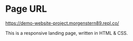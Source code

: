 # Page URL
https://demo-website-project.morgenstern89.repl.co/

This is a responsive landing page, written in HTML & CSS.
